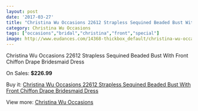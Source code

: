 ```yaml
---
layout: post
date: '2017-03-27'
title: "Christina Wu Occasions 22612 Strapless Sequined Beaded Bust With Front Chiffon Drape Bridesmaid Dress"
category: Christina Wu Occasions
tags: ["occasions","bridal","christina","front","special"]
image: http://www.eudances.com/14368-thickbox_default/christina-wu-occasions-22612-strapless-sequined-beaded-bust-with-front-chiffon-drape-bridesmaid-dress.jpg
---
```

Christina Wu Occasions 22612 Strapless Sequined Beaded Bust With Front Chiffon Drape Bridesmaid Dress

On Sales: **$226.99**
<a href="https://www.eudances.com/en/christina-wu-occasions/4311-christina-wu-occasions-22612-strapless-sequined-beaded-bust-with-front-chiffon-drape-bridesmaid-dress.html"><amp-img layout="responsive" width="600" height="600" src="//www.eudances.com/14368-thickbox_default/christina-wu-occasions-22612-strapless-sequined-beaded-bust-with-front-chiffon-drape-bridesmaid-dress.jpg" alt="Christina Wu Occasions 22612 Strapless Sequined Beaded Bust With Front Chiffon Drape Bridesmaid Dress 0" /></a>
<a href="https://www.eudances.com/en/christina-wu-occasions/4311-christina-wu-occasions-22612-strapless-sequined-beaded-bust-with-front-chiffon-drape-bridesmaid-dress.html"><amp-img layout="responsive" width="600" height="600" src="//www.eudances.com/14371-thickbox_default/christina-wu-occasions-22612-strapless-sequined-beaded-bust-with-front-chiffon-drape-bridesmaid-dress.jpg" alt="Christina Wu Occasions 22612 Strapless Sequined Beaded Bust With Front Chiffon Drape Bridesmaid Dress 1" /></a>
<a href="https://www.eudances.com/en/christina-wu-occasions/4311-christina-wu-occasions-22612-strapless-sequined-beaded-bust-with-front-chiffon-drape-bridesmaid-dress.html"><amp-img layout="responsive" width="600" height="600" src="//www.eudances.com/14370-thickbox_default/christina-wu-occasions-22612-strapless-sequined-beaded-bust-with-front-chiffon-drape-bridesmaid-dress.jpg" alt="Christina Wu Occasions 22612 Strapless Sequined Beaded Bust With Front Chiffon Drape Bridesmaid Dress 2" /></a>
<a href="https://www.eudances.com/en/christina-wu-occasions/4311-christina-wu-occasions-22612-strapless-sequined-beaded-bust-with-front-chiffon-drape-bridesmaid-dress.html"><amp-img layout="responsive" width="600" height="600" src="//www.eudances.com/14369-thickbox_default/christina-wu-occasions-22612-strapless-sequined-beaded-bust-with-front-chiffon-drape-bridesmaid-dress.jpg" alt="Christina Wu Occasions 22612 Strapless Sequined Beaded Bust With Front Chiffon Drape Bridesmaid Dress 3" /></a>

Buy it: [Christina Wu Occasions 22612 Strapless Sequined Beaded Bust With Front Chiffon Drape Bridesmaid Dress](https://www.eudances.com/en/christina-wu-occasions/4311-christina-wu-occasions-22612-strapless-sequined-beaded-bust-with-front-chiffon-drape-bridesmaid-dress.html "Christina Wu Occasions 22612 Strapless Sequined Beaded Bust With Front Chiffon Drape Bridesmaid Dress")

View more: [Christina Wu Occasions](https://www.eudances.com/en/59-christina-wu-occasions "Christina Wu Occasions")